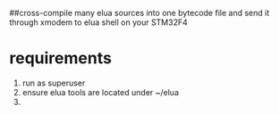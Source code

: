 ##cross-compile many elua sources into one bytecode file and send it through xmodem to elua shell on your STM32F4

# requirements
1. run as superuser
1. ensure elua tools are located under ~/elua
1. 